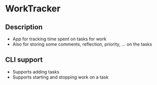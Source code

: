# WorkTracker

## Description

- App for tracking time spent on tasks for work
- Also for storing some comments, reflection, priority, ... on the tasks

## CLI support

- Supports adding tasks
- Supports starting and stopping work on a task
